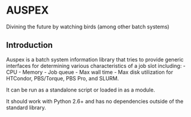 # AUSPEX
Divining the future by watching birds (among other batch systems)

## Introduction
Auspex is a batch system information library that tries to provide generic 
interfaces for determining various characteristics of a job slot including:
    - CPU
    - Memory
    - Job queue
    - Max wall time
    - Max disk utilization 
for HTCondor, PBS/Torque, PBS Pro, and SLURM.

It can be run as a standalone script or loaded in as a module.

It should work with Python 2.6+ and has no dependencies outside of the standard
library.
